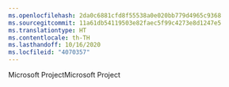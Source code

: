 ```yaml
---
ms.openlocfilehash: 2da0c6881cfd8f55538a0e020bb779d4965c9368
ms.sourcegitcommit: 11a61db54119503e82faec5f99c4273e8d1247e5
ms.translationtype: HT
ms.contentlocale: th-TH
ms.lasthandoff: 10/16/2020
ms.locfileid: "4070357"
---
```

<span data-ttu-id="94951-101">Microsoft Project</span><span class="sxs-lookup"><span data-stu-id="94951-101">Microsoft Project</span></span>